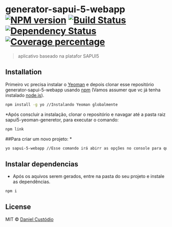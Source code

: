 # generator-sapui-5-webapp [![NPM version][npm-image]][npm-url] [![Build Status][travis-image]][travis-url] [![Dependency Status][daviddm-image]][daviddm-url] [![Coverage percentage][coveralls-image]][coveralls-url]
> aplicativo baseado na platafor SAPUI5

## Installation

Primeiro vc precisa instalar o [Yeoman](http://yeoman.io) e depois clonar esse repositório generator-sapui-5-webapp usando [npm](https://www.npmjs.com/) (Vamos assumer que vc já tenha instalado [node.js](https://nodejs.org/)).

```bash
npm install -g yo //Instalando Yeoman globalmente
```
*Após conscluir a instalação, clonar o repositório e navagar até a pasta raiz sapui5-yeoman-generetor, para executar o comando:
```bash 
npm link
```

##Para criar um novo projeto:
*
```bash
yo sapui-5-webapp //Esse comando irá abirr as opções no console para que vc determine nome do projeto, descrição etc...

```

## Instalar dependencias

 * Após os aquivos serem gerados, entre na pasta do seu projeto e instale as dependências.
 ```bash
 npm i
```
## License

MIT © [Daniel Custódio](http://danielcustodio.azurewebsites.net)


[npm-image]: https://badge.fury.io/js/generator-sapui-5-webapp.svg
[npm-url]: https://npmjs.org/package/generator-sapui-5-webapp
[travis-image]: https://travis-ci.org/Daancustodio/generator-sapui-5-webapp.svg?branch=master
[travis-url]: https://travis-ci.org/Daancustodio/generator-sapui-5-webapp
[daviddm-image]: https://david-dm.org/Daancustodio/generator-sapui-5-webapp.svg?theme=shields.io
[daviddm-url]: https://david-dm.org/Daancustodio/generator-sapui-5-webapp
[coveralls-image]: https://coveralls.io/repos/Daancustodio/generator-sapui-5-webapp/badge.svg
[coveralls-url]: https://coveralls.io/r/Daancustodio/generator-sapui-5-webapp
